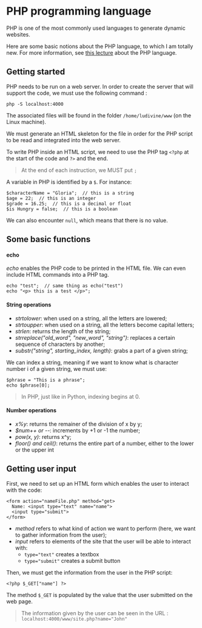 # PHP programming language 

PHP is one of the most commonly used languages to generate dynamic websites.

Here are some basic notions about the PHP language, to which I am totally 
new. For more information, see [this lecture](https://youtu.be/OK_JCtrrv-c)
about the PHP language. 


## Getting started  

PHP needs to be run on a web server. In order to create the server that will 
support the code, we must use the following command : 

```
php -S localhost:4000
```

The associated files will be found in the folder `/home/ludivine/www` (on the Linux machine). 

We must generate an HTML skeleton for the file in order for the PHP script to be read and integrated into the web server. 

To write PHP inside an HTML script, we need to use the PHP tag `<?php` at the start of the code and `?>` and the end. 

> At the end of each instruction, we MUST put `;` 


A variable in PHP is identified by a `$`. For instance: 
```
$characterName = "Gloria";  // this is a string
$age = 22;  // this is an integer 
$grade = 16.25;  // this is a decimal or float
$is Hungry = false;  // this is a boolean 
```
We can also encounter `null`, which means that there is no value. 

## Some basic functions 

#### echo 

*echo* enables the PHP code to be printed in the HTML file. We can even include HTML commands into a PHP tag. 

```
echo "test";  // same thing as echo("test")
echo "<p> this is a test </p>";
```

#### String operations 

* *strtolower*: when used on a string, all the letters are lowered;
* *strtoupper*: when used on a string, all the letters become capital letters; 
* *strlen*: returns the length of the string;
*  *strreplace("old_word", "new_word", "string")*: replaces a certain sequence of characters by another; 
*  *substr("string", starting_index, length)*: grabs a part of a given string; 

We can index a string, meaning if we want to know what is character number i of a given string, we must use:
```
$phrase = "This is a phrase";
echo $phrase[0];
```

> In PHP, just like in Python, indexing begins at 0. 


#### Number operations 

* *x%y*: returns the remainer of the division of x by y;
* *$num++ or --*: increments by +1 or -1 the number;
* *pow(x, y)*: returns x^y;
* *floor() and ceil()*: returns the entire part of a number, either to the lower or the upper int  


## Getting user input 

First, we need to set up an HTML form which enables the user to interact with the code:
```
<form action="nameFile.php" method="get> 
  Name: <input type="text" name="name">
  <input type="submit">
</form>
```

* *method* refers to what kind of action we want to perform (here, we want to gather information from the user);
* *input* refers to elements of the site that the user will be able to interact with:
  * `type="text"` creates a textbox 
  * `type="submit"` creates a submit button 

Then, we must get the information from the user in the PHP script: 
```
<?php $_GET["name"] ?>
```

The method `$_GET` is populated by the value that the user submitted on the web page. 

> The information given by the user can be seen in the URL : 
>    `localhost:4000/www/site.php?name="John"`


